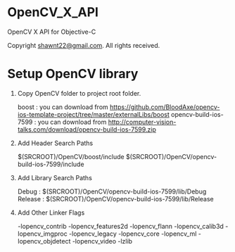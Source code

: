 OpenCV_X_API
============

OpenCV X API for Objective-C

Copyright shawnt22@gmail.com. All rights received.

Setup OpenCV library
============

1.  Copy OpenCV folder to project root folder.

    boost : you can download from https://github.com/BloodAxe/opencv-ios-template-project/tree/master/externalLibs/boost
    opencv-build-ios-7599 : you can download from http://computer-vision-talks.com/download/opencv-build-ios-7599.zip

2.  Add Header Search Paths

    $(SRCROOT)/OpenCV/boost/include
    $(SRCROOT)/OpenCV/opencv-build-ios-7599/include

3.  Add Library Search Paths

    Debug : $(SRCROOT)/OpenCV/opencv-build-ios-7599/lib/Debug
    Release : $(SRCROOT)/OpenCV/opencv-build-ios-7599/lib/Release

4.  Add Other Linker Flags

    -lopencv_contrib    -lopencv_features2d   -lopencv_flann
    -lopencv_calib3d    -lopencv_imgproc      -lopencv_legacy
    -lopencv_core       -lopencv_ml           -lopencv_objdetect
    -lopencv_video      -lzlib